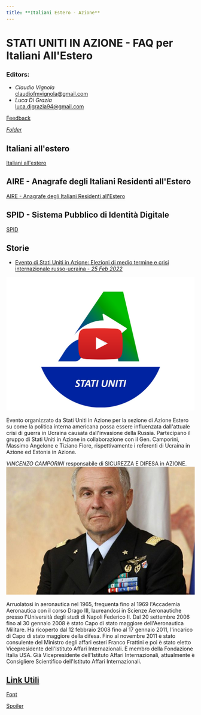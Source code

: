 ```yaml
---
title: **Italiani Estero - Azione**
---
```


# STATI UNITI IN AZIONE - FAQ per Italiani All'Estero
### Editors:
* _Claudio Vignola_   
claudiofmvignola@gmail.com
* _Luca Di Grazia_    
luca.digrazia94@gmail.com


[Feedback](https://forms.gle/NJjV29cwQxJZwxc78)

[*_Folder_*](https://drive.google.com/drive/u/1/folders/1FFjdrbZXcaxTuNO8uTnLsSJE2ERG_hbs)

## Italiani all'estero
[Italiani all'estero](/researchquestion)

## AIRE - Anagrafe degli Italiani Residenti all'Estero
[AIRE - Anagrafe degli Italiani Residenti all'Estero](/AIRE.md)

## SPID - Sistema Pubblico di Identità Digitale
[SPID](https://www.spid.gov.it/en/what-is-spid/how-to-activate-spid/)

## Storie

* [Evento di Stati Uniti in Azione: Elezioni di medio termine e crisi internazionale russo-ucraina - *_25 Feb 2022_*](https://www.youtube.com/watch?v=PMLtIc6dBQQ&t=8s)

[![Video](/VideoAzione.png)](https://www.youtube.com/watch?v=PMLtIc6dBQQ&t=8s)

Evento organizzato da Stati Uniti in Azione per la sezione di Azione Estero su come la politica interna americana possa essere influenzata dall'attuale crisi di guerra in Ucraina causata dall'invasione della Russia. 
Partecipano il gruppo di Stati Uniti in Azione in collaborazione con il Gen. Camporini, Massimo Angelone e Tiziano Fiore, rispettivamente i referenti di Ucraina in Azione ed Estonia in Azione.

*VINCENZO CAMPORINI* 
responsabile di SICUREZZA E DIFESA in AZIONE.
![Immagine](/Generale-Vincenzo-Camporini.jpg)

Arruolatosi in aeronautica nel 1965, frequenta fino al 1969 l'Accademia Aeronautica con il corso Drago III, laureandosi in Scienze Aeronautiche presso l'Università degli studi di Napoli Federico II. Dal 20 settembre 2006 fino al 30 gennaio 2008 è stato Capo di stato maggiore dell'Aeronautica Militare. Ha ricoperto dal 12 febbraio 2008 fino al 17 gennaio 2011, l'incarico di Capo di stato maggiore della difesa. Fino al novembre 2011 è stato consulente del Ministro degli affari esteri Franco Frattini e poi è stato eletto Vicepresidente dell'Istituto Affari Internazionali. È membro della Fondazione Italia USA. Già Vicepresidente dell'Istituto Affari Internazionali, attualmente è Consigliere Scientifico dell'Istituto Affari Internazionali.

## [Link Utili](/link)





[Font](/Font)

[Spoiler](https://youtu.be/dQw4w9WgXcQ?t=45)



